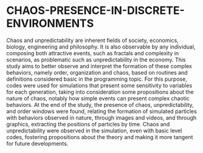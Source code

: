 # CHAOS-PRESENCE-IN-DISCRETE-ENVIRONMENTS
Chaos and unpredictability are inherent fields of society, economics, biology, engineering and philosophy. It is also observable by any individual, composing both attractive events, such as fractals and complexity in scenarios, as problematic such as unpredictability in the economy. This study aims to better observe and interpret the formation of these complex behaviors, namely order, organization and chaos, based on routines and definitions considered basic in the programming topic. For this purpose, codes were used for simulations that present some sensitivity to variables for each generation, taking into consideration some propositions about the nature of chaos, notably how simple events can present complex chaotic behaviors. At the end of the study, the presence of chaos, unpredictability, and order windows were found, relating the formation of simulated particles with behaviors observed in nature, through images and videos, and through graphics, extracting the positions of particles by time. Chaos and unpredictability were observed in the simulation, even with basic level codes, fostering propositions about the theory and making it more tangent for future developments.
